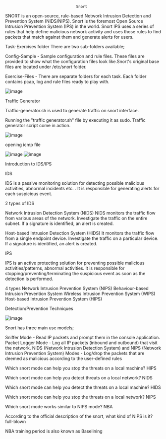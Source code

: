                                     Snort
                                   
 SNORT is an open-source, rule-based Network Intrusion Detection and Prevention System (NIDS/NIPS). Snort is the foremost Open Source Intrusion Prevention System (IPS) in the world. Snort IPS uses a series of rules that help define malicious network activity and uses those rules to find packets that match against them and generate alerts for users.
 
Task-Exercises folder
There are two sub-folders available;

Config-Sample - Sample configuration and rule files. These files are provided to show what the configuration files look like.Snort's original base files are located under /etc/snort folder.

Exercise-Files - There are separate folders for each task. Each folder contains pcap, log and rule files ready to play with.

![image](https://github.com/Meerathimothy/Cyber-Security/assets/57287429/c29c7ab0-db26-47ef-9cc8-818a4cee4e27)

Traffic Generator

Traffic-generator.sh is used to generate traffic on snort interface.

Running the "traffic generator.sh" file by executing it as sudo. Traffic generator script come in action.


![image](https://github.com/Meerathimothy/Cyber-Security/assets/57287429/fb266552-1e76-406c-8450-a4cd6596110e)

opening icmp file

![image](https://github.com/Meerathimothy/Cyber-Security/assets/57287429/517e99e2-06ab-460c-9ad4-1337a303b8a8)
![image](https://github.com/Meerathimothy/Cyber-Security/assets/57287429/6b88cd90-693a-4b8d-ab00-60b934a78fb5)

 Introduction to IDS/IPS
 
 IDS 
 
 IDS is a passive monitoring solution for detecting possible malicious activities, abnormal incidents etc. . It is responsible for generating alerts for each suspicious event. 
 
 2 types of IDS 
 
 Network Intrusion Detection System (NIDS)
 NIDS monitors the traffic flow from various areas of the network. Investigate the traffic on the entire subnet. If a signature is identified, an alert is created.
 
Host-based Intrusion Detection System (HIDS)
It monitors the traffic flow from a single endpoint device. Investigate the traffic on a particular device. If a signature is identified, an alert is created.

IPS

IPS is an active protecting solution for preventing possible malicious activities/patterns, abnormal activities. It is responsible for stopping/preventing/terminating the suspicious event as soon as the detection is performed.

4 types
Network Intrusion Prevention System (NIPS)
Behaviour-based Intrusion Prevention System
Wireless Intrusion Prevention System (WIPS)
Host-based Intrusion Prevention System (HIPS)

Detection/Prevention Techniques

![image](https://github.com/Meerathimothy/Cyber-Security/assets/57287429/9763f6b8-3dce-4dd2-b29f-2c4cbd9d2b45)

Snort has three main use models;

Sniffer Mode - Read IP packets and prompt them in the console application.
Packet Logger Mode - Log all IP packets (inbound and outbound) that visit the network.
NIDS (Network Intrusion Detection System)  and NIPS (Network Intrusion Prevention System) Modes - Log/drop the packets that are deemed as malicious according to the user-defined rules


Which snort mode can help you stop the threats on a local machine?
HIPS

Which snort mode can help you detect threats on a local network?
NIDS

Which snort mode can help you detect the threats on a local machine?
HIDS

Which snort mode can help you stop the threats on a local network?
NIPS

Which snort mode works similar to NIPS mode?
NBA

According to the official description of the snort, what kind of NIPS is it?
full-blown

NBA training period is also known as 
Baselining





